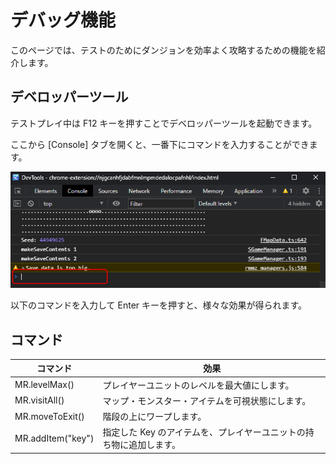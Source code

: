 デバッグ機能
==========

このページでは、テストのためにダンジョンを効率よく攻略するための機能を紹介します。

デベロッパーツール
----------

テストプレイ中は F12 キーを押すことでデベロッパーツールを起動できます。

ここから [Console] タブを開くと、一番下にコマンドを入力することができます。

![](img/debug-1.png)

以下のコマンドを入力して Enter キーを押すと、様々な効果が得られます。

コマンド
----------

| コマンド | 効果 |
|----------|------|
| MR.levelMax() | プレイヤーユニットのレベルを最大値にします。 |
| MR.visitAll() | マップ・モンスター・アイテムを可視状態にします。 |
| MR.moveToExit() | 階段の上にワープします。 |
| MR.addItem("key") | 指定した Key のアイテムを、プレイヤーユニットの持ち物に追加します。 |



